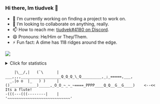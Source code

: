 ### Hi there, Im tiudvek 👋

- 🔭 I’m currently working on finding a project to work on.
- 👯 I’m looking to collaborate on anything, really.
- 📫 How to reach me: [tiudvek#4180 on Discord](https://discord.com/users/999773320788590742).
- 😄 Pronouns: He/Him or They/Them.
- ⚡ Fun fact: A dime has 118 ridges around the edge.

<img src="https://komarev.com/ghpvc/?username=tiudvek&style=for-the-badge"><br>

<details>
    <summary>Click for statistics</summary>
    <img src="https://github-readme-stats.vercel.app/api?username=tiudvek&show_icons=true&theme=transparent&&hide_border=true"><br>
    <img src="https://github-readme-stats.vercel.app/api/top-langs/?username=tiudvek&show_icons=true&theme=transparent&hide_border=true&layout=compact&langs_count=10">
</details>

```
    |\__/,|   (`\      |   ___,,,,__________________Q_Q_Q_\_Q_________,_;_=====,___,
  _.|o o  |_   ) )     |  ()____________)_____,_O_O_~_~_~====_PPPP____Q_Q__G__G____)    <--<< Its a flute!
-(((---(((--------|    |                      '~~~~~~~~~~~~~~~~~~~~~~~~~~~~'
```
